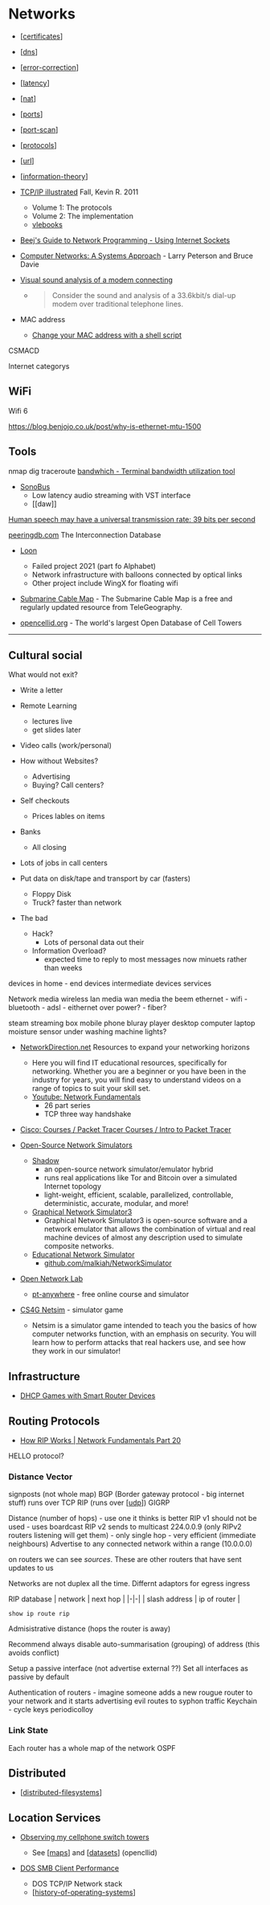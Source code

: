 Networks
========

* [[certificates]]
* [[dns]]
* [[error-correction]]
* [[latency]]
* [[nat]]
* [[ports]]
* [[port-scan]]
* [[protocols]]
* [[url]]

* [[information-theory]]


* [TCP/IP illustrated](https://www.amazon.co.uk/TCP-Illustrated-Protocols-Addison-Wesley-Professional-ebook/dp/B00666M52S) Fall, Kevin R. 2011
    * Volume 1: The protocols
    * Volume 2: The implementation
    * [vlebooks](https://www.vlebooks.com/Vleweb/Product/Index/194281)


* [Beej's Guide to Network Programming - Using Internet Sockets](https://beej.us/guide/bgnet/html/)
* [Computer Networks: A Systems Approach](https://book.systemsapproach.org/) - Larry Peterson and Bruce Davie

* [Visual sound analysis of a modem connecting](https://twitter.com/BrianRoemmele/status/1330376384871501824)
    * > Consider the sound and analysis of a 33.6kbit/s dial-up modem over traditional telephone lines.


* MAC address
    * [Change your MAC address with a shell script](https://josh.works/shell-script-basics-change-mac-address)


CSMACD

Internet categorys


WiFi
----

Wifi 6


https://blog.benjojo.co.uk/post/why-is-ethernet-mtu-1500


Tools
-----

nmap
dig
traceroute
[bandwhich - Terminal bandwidth utilization tool](https://github.com/imsnif/bandwhich)

* [SonoBus](https://sonobus.net/)
    * Low latency audio streaming with VST interface
    * [[daw]]

[Human speech may have a universal transmission rate: 39 bits per second](https://www.sciencemag.org/news/2019/09/human-speech-may-have-universal-transmission-rate-39-bits-second)

[peeringdb.com](https://www.peeringdb.com/) The Interconnection Database

* [Loon](https://blog.x.company/loons-final-flight-e9d699123a96)
    * Failed project 2021 (part fo Alphabet)
    * Network infrastructure with balloons connected by optical links
    * Other project include WingX for floating wifi

* [Submarine Cable Map](https://www.submarinecablemap.com/) - The Submarine Cable Map is a free and regularly updated resource from TeleGeography.
* [opencellid.org](https://www.opencellid.org/) - The world's largest Open Database of Cell Towers


---

Cultural social
---------------

What would not exit?

* Write a letter
* Remote Learning 
  * lectures live
  * get slides later
* Video calls (work/personal)
* How without Websites?
  * Advertising
  * Buying? Call centers?
* Self checkouts
    * Prices lables on items
* Banks
    * All closing
* Lots of jobs in call centers
* Put data on disk/tape and transport by car (fasters)
    * Floppy Disk
    * Truck? faster than network


* The bad
    * Hack?
        * Lots of personal data out their
    * Information Overload?
        * expected time to reply to most messages now minuets rather than weeks



devices in home - 
end devices
intermediate devices
services

Network media
wireless
lan media
wan media
    the beem
ethernet - wifi - bluetooth - adsl - eithernet over power? - fiber?


steam streaming box
mobile phone
bluray player
desktop computer
laptop
moisture sensor under washing machine
lights?

* [NetworkDirection.net](https://networkdirection.net/) Resources to expand your networking horizons
    * Here you will find IT educational resources, specifically for networking. Whether you are a beginner or you have been in the industry for years, you will find easy to understand videos on a range of topics to suit your skill set. 
    * [Youtube: Network Fundamentals](https://www.youtube.com/watch?v=cNwEVYkx2Kk&list=PLDQaRcbiSnqF5U8ffMgZzS7fq1rHUI3Q8)
        * 26 part series
        * TCP three way handshake

* [Cisco: Courses / Packet Tracer Courses / Intro to Packet Tracer](https://www.netacad.com/courses/packet-tracer/introduction-packet-tracer)
* [Open-Source Network Simulators](https://www.brianlinkletter.com/open-source-network-simulators/)
    * [Shadow](https://shadow.github.io/)
        * an open-source network simulator/emulator hybrid
        * runs real applications like Tor and Bitcoin over a simulated Internet topology
        * light-weight, efficient, scalable, parallelized, controllable, deterministic, accurate, modular, and more!
    * [Graphical Network Simulator3](https://www.gns3.com/)
        * Graphical Network Simulator3 is open-source software and a network emulator that allows the combination of virtual and real machine devices of almost any description used to simulate composite networks.
    * [Educational Network Simulator](http://malkiah.github.io/NetworkSimulator/)
        * [github.com/malkiah/NetworkSimulator](https://github.com/malkiah/NetworkSimulator)
* [Open Network Lab](https://onl.kmi.open.ac.uk/)
    * [pt-anywhere](http://pt-anywhere.kmi.open.ac.uk/) - free online course and simulator
* [CS4G Netsim](https://netsim.erinn.io/) - simulator game
    * Netsim is a simulator game intended to teach you the basics of how computer networks function, with an emphasis on security. You will learn how to perform attacks that real hackers use, and see how they work in our simulator!

Infrastructure
--------------

* [DHCP Games with Smart Router Devices](https://www.anvilsecure.com/blog/dhcp-games-with-smart-router-devices.html)


Routing Protocols
-----------------

* [How RIP Works | Network Fundamentals Part 20](https://www.youtube.com/watch?v=aNV4rVLa_sc)

HELLO protocol?

### Distance Vector
signposts (not whole map)
BGP (Border gateway protocol - big internet stuff) runs over TCP
RIP (runs over [[udp]])
GIGRP

Distance (number of hops) - use one it thinks is better
RIP v1 should not be used - uses boardcast
RIP v2 sends to multicast 224.0.0.9 (only RIPv2 routers listening will get them) - only single hop - very efficient (immediate neighbours)
Advertise to any connected network within a range (10.0.0.0)

on routers we can see _sources_. These are other routers that have sent updates to us

Networks are not duplex all the time. Differnt adaptors for 
egress
ingress

RIP database
| network | next hop |
|-|-|
| slash address | ip of router |

`show ip route rip`

Admisistrative distance (hops the router is away)

Recommend always disable auto-summarisation (grouping) of address (this avoids conflict)

Setup a passive interface (not advertise external ??)
Set all interfaces as passive by default

Authentication of routers - imagine someone adds a new rougue router to your network and it starts advertising evil routes to syphon traffic
Keychain - cycle keys periodicolloy


### Link State
Each router has a whole map of the network
OSPF


Distributed
-----------

* [[distributed-filesystems]]


Location Services
-----------------

* [Observing my cellphone switch towers](https://fabiensanglard.net/lte/index.html)
    * See [[maps]] and [[datasets]] (opencllid)


* [DOS SMB Client Performance](http://www.os2museum.com/wp/dos-smb-client-performance/)
    * DOS TCP/IP Network stack
    * [[history-of-operating-systems]]

[//begin]: # "Autogenerated link references for markdown compatibility"
[certificates]: certificates.md "Certificates"
[dns]: dns.md "DNS"
[error-correction]: error-correction.md "Error"
[latency]: latency.md "Latency"
[nat]: nat.md "NAT Network Address Translation"
[ports]: ports.md "ports"
[port-scan]: port-scan.md "port-scan"
[protocols]: protocols.md "Protocols"
[url]: url.md "URL"
[information-theory]: information-theory.md "Information Theory"
[udp]: udp.md "UDP"
[distributed-filesystems]: distributed-filesystems.md "distributed-filesystems"
[maps]: maps.md "Maps"
[datasets]: datasets.md "datasets"
[history-of-operating-systems]: history-of-operating-systems.md "History of Operating Systems"
[//end]: # "Autogenerated link references"
